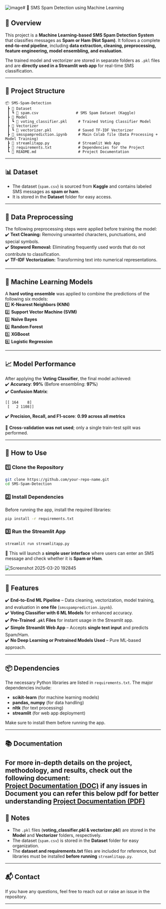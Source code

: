 ![image](https://github.com/user-attachments/assets/f12625c5-ac3d-48fc-a90a-49b922e6b096)# 📩 SMS Spam Detection using Machine Learning  

## 📌 Overview  
This project is a **Machine Learning-based SMS Spam Detection System** that classifies messages as **Spam or Ham (Not Spam)**. It follows a complete **end-to-end pipeline**, including **data extraction, cleaning, preprocessing, feature engineering, model ensembling, and evaluation**.  

The trained model and vectorizer are stored in separate folders as `.pkl` files and are **directly used in a Streamlit web app** for real-time SMS classification.  

---

## 📁 Project Structure  
```
📦 SMS-Spam-Detection  
 ┣ 📂 Dataset  
 ┃ ┗ 📜 spam.csv                 # SMS Spam Dataset (Kaggle)  
 ┣ 📂 Model  
 ┃ ┗ 📜 voting_classifier.pkl     # Trained Voting Classifier Model  
 ┣ 📂 Vectorizer  
 ┃ ┗ 📜 vectorizer.pkl            # Saved TF-IDF Vectorizer  
 ┣ 📜 smsspamprediction.ipynb     # Main Colab file (Data Processing + Model Training)  
 ┣ 📜 streamlitapp.py             # Streamlit Web App  
 ┣ 📜 requirements.txt            # Dependencies for the Project  
 ┗ 📜 README.md                   # Project Documentation  
```

---

## 📊 Dataset  
- The dataset (`spam.csv`) is sourced from **Kaggle** and contains labeled SMS messages as **spam or ham**.  
- It is stored in the **Dataset** folder for easy access.  

---

## 🔧 Data Preprocessing  
The following preprocessing steps were applied before training the model:  
✔️ **Text Cleaning:** Removing unwanted characters, punctuations, and special symbols.  
✔️ **Stopword Removal:** Eliminating frequently used words that do not contribute to classification.  
✔️ **TF-IDF Vectorization:** Transforming text into numerical representations.  

---

## 🤖 Machine Learning Models  
A **hard voting ensemble** was applied to combine the predictions of the following six models:  
1️⃣ **K-Nearest Neighbors (KNN)**  
2️⃣ **Support Vector Machine (SVM)**  
3️⃣ **Naïve Bayes**  
4️⃣ **Random Forest**  
5️⃣ **XGBoost**  
6️⃣ **Logistic Regression**  

---

## 📈 Model Performance  
After applying the **Voting Classifier**, the final model achieved:  
✔️ **Accuracy**: **99%** (Before ensembling: **97%**)  
✔️ **Confusion Matrix**:  
```
[[ 164    8]  
 [   2 1108]]  
```
✔️ **Precision, Recall, and F1-score**: **0.99 across all metrics**  

🚫 **Cross-validation was not used**; only a single train-test split was performed.  

---

## 🚀 How to Use  

### 1️⃣ Clone the Repository  
```bash
git clone https://github.com/your-repo-name.git
cd SMS-Spam-Detection
```

### 2️⃣ Install Dependencies  
Before running the app, install the required libraries:  
```bash
pip install -r requirements.txt
```

### 3️⃣ Run the Streamlit App  
```bash
streamlit run streamlitapp.py
```
📌 This will launch a **simple user interface** where users can enter an SMS message and check whether it is **Spam or Ham**.  

![Screenshot 2025-03-20 192845](https://github.com/user-attachments/assets/9d627f16-a312-4655-846e-534c007d4cff)

---

## 🎯 Features  
✔️ **End-to-End ML Pipeline** – Data cleaning, vectorization, model training, and evaluation in **one file** (`smsspamprediction.ipynb`).  
✔️ **Voting Classifier with 6 ML Models** for enhanced accuracy.  
✔️ **Pre-Trained `.pkl` Files** for instant usage in the Streamlit app.  
✔️ **Simple Streamlit Web App** – Accepts **single text input** and predicts Spam/Ham.  
✔️ **No Deep Learning or Pretrained Models Used** – Pure ML-based approach.  

---

## 📦 Dependencies  
The necessary Python libraries are listed in `requirements.txt`. The major dependencies include:  
- **scikit-learn** (for machine learning models)  
- **pandas, numpy** (for data handling)  
- **nltk** (for text processing)  
- **streamlit** (for web app deployment)  

Make sure to install them before running the app.  

---

## 📚 Documentation  
For more in-depth details on the project, methodology, and results, check out the following document:  
[Project Documentation (DOC)](https://docs.google.com/document/d/13N-qblxnE2BAfs45xXZQwDUMDvgI0Yl4/edit?usp=drive_link&ouid=106279639348725340140&rtpof=true&sd=true)
if any issues in Document you can refer this below pdf for better understanding
[Project Documentation (PDF)](https://drive.google.com/file/d/1Ig1EFQuKsDT8jkXAOCnxRS0k_CAa4S2X/view?usp=sharing)
---


## 📌 Notes  
- The `.pkl` files (**voting_classifier.pkl & vectorizer.pkl**) are stored in the **Model** and **Vectorizer** folders, respectively.  
- The dataset (`spam.csv`) is stored in the **Dataset** folder for easy organization.  
- The **dataset and requirements.txt** files are included for reference, but libraries must be installed **before running** `streamlitapp.py`.  

---

## 📬 Contact  
If you have any questions, feel free to reach out or raise an issue in the repository.  

---
